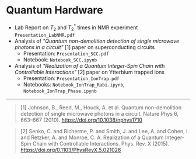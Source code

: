 # Quantum Hardware
- Lab Report on $T_2$ and $T_2^*$ times in NMR experiment `Presentation_LabNMR.pdf`
- Analysis of *"Quantum non-demolition detection of single microwave photons in a circuit"* [1] paper on superconducting circuits
  - Presentation: `Presentation_SCC.pdf`
  - Notebook: `Notebook_SCC.ipynb`
- Analysis of *"Realization of a Quantum Integer-Spin Chain with Controllable Interactions"* [2] paper on Ytterbium trapped ions
  - Presentation: `Presentation_IonTrap.pdf`
  - Notebooks: `Notebook_IonTrap_Rabi.ipynb`, `Notebook_IonTrap_Phase.ipynb`

---
>[1] Johnson, B., Reed, M., Houck, A. et al. Quantum non-demolition detection of single microwave photons in a circuit. Nature Phys 6, 663–667 (2010). https://doi.org/10.1038/nphys1710

>[2] Senko, C. and Richerme, P. and Smith, J. and Lee, A. and Cohen, I. and Retzker, A. and Monroe, C. A. Realization of a Quantum Integer-Spin Chain with Controllable Interactions. Phys. Rev. X (2015). https://doi.org/0.1103/PhysRevX.5.021026
